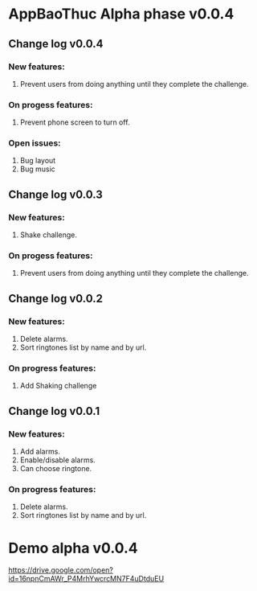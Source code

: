 # AppBaoThuc Alpha phase v0.0.4

## Change log v0.0.4
### New features:
  1. Prevent users from doing anything until they complete the challenge.
### On progess features:
  1. Prevent phone screen to turn off.
### Open issues:
  1. Bug layout
  2. Bug music

## Change log v0.0.3
### New features:
  1. Shake challenge.
### On progess features:
  1. Prevent users from doing anything until they complete the challenge.

## Change log v0.0.2
### New features:
  1. Delete alarms.
  2. Sort ringtones list by name and by url.
### On progress features:
  1. Add Shaking challenge

## Change log v0.0.1
### New features:
  1. Add alarms.
  2. Enable/disable alarms.
  3. Can choose ringtone.
### On progress features:
  1. Delete alarms.
  2. Sort ringtones list by name and by url.
# Demo alpha v0.0.4
https://drive.google.com/open?id=16npnCmAWr_P4MrhYwcrcMN7F4uDtduEU
